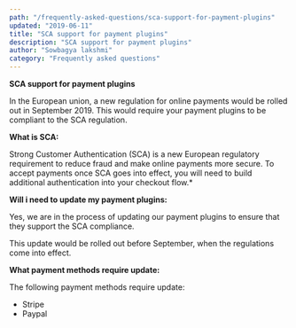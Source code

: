 ```yaml
---
path: "/frequently-asked-questions/sca-support-for-payment-plugins"
updated: "2019-06-11"
title: "SCA support for payment plugins"
description: "SCA support for payment plugins"
author: "Sowbagya lakshmi"
category: "Frequently asked questions"
---
```

**SCA support for payment plugins**

In the European union, a new regulation for online payments would be rolled out in September 2019. This would require your payment plugins to be compliant to the SCA regulation.

**What is SCA:**

Strong Customer Authentication (SCA) is a new European regulatory requirement to reduce fraud and make online payments more secure. To accept payments once SCA goes into effect, you will need to build additional authentication into your checkout flow.*


**Will i need to update my payment plugins:**

Yes, we are in the process of updating our payment plugins to ensure that they support the SCA compliance.

This update would be rolled out before September, when the regulations come into effect.

**What payment methods require update:**

The following payment methods require update:

- Stripe
- Paypal


